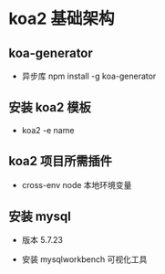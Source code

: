 <!--
 * @Author: your name
 * @Date: 2020-02-24 21:22:58
 * @LastEditTime: 2020-05-11 15:49:09
 * @LastEditors: Please set LastEditors
 * @Description: In User Settings Edit
 * @FilePath: /webNotes/node/index.md
 -->

# koa2 基础架构

## koa-generator

- 异步库 npm install -g koa-generator

## 安装 koa2 模板

- koa2 -e name

## koa2 项目所需插件

- cross-env node 本地环境变量

## 安装 mysql

- 版本 5.7.23

- 安装 mysqlworkbench 可视化工具


